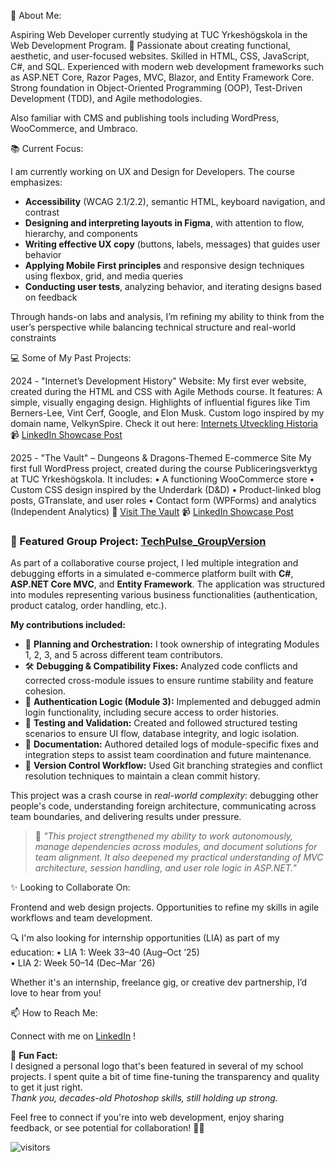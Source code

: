 
🌟 About Me:

Aspiring Web Developer currently studying at TUC Yrkeshögskola in the Web Development Program. 🚀 Passionate about creating functional, aesthetic, and user-focused websites. Skilled in HTML, CSS, JavaScript, C#, and SQL. Experienced with modern web development frameworks such as ASP.NET Core, Razor Pages, MVC, Blazor, and Entity Framework Core. Strong foundation in Object-Oriented Programming (OOP), Test-Driven Development (TDD), and Agile methodologies.

Also familiar with CMS and publishing tools including WordPress, WooCommerce, and Umbraco.

📚 Current Focus:

I am currently working on UX and Design for Developers. The course emphasizes:

- **Accessibility** (WCAG 2.1/2.2), semantic HTML, keyboard navigation, and contrast  
- **Designing and interpreting layouts in Figma**, with attention to flow, hierarchy, and components  
- **Writing effective UX copy** (buttons, labels, messages) that guides user behavior  
- **Applying Mobile First principles** and responsive design techniques using flexbox, grid, and media queries  
- **Conducting user tests**, analyzing behavior, and iterating designs based on feedback 

Through hands-on labs and analysis, I’m refining my ability to think from the user’s perspective while balancing technical structure and real-world constraints

💻 Some of My Past Projects:

2024 - "Internet’s Development History" Website: My first ever website, created during the HTML and CSS with Agile Methods course. It features:
A simple, visually engaging design.
Highlights of influential figures like Tim Berners-Lee, Vint Cerf, Google, and Elon Musk.
Custom logo inspired by my domain name, VelkynSpire.
Check it out here:  [Internets Utveckling Historia](https://pamnyb0.github.io/Internets-Utveckling-Historia/)
📹 [LinkedIn Showcase Post](https://www.linkedin.com/feed/update/urn:li:activity:7266050374078193664/)

2025 - "The Vault" – Dungeons & Dragons-Themed E-commerce Site
My first full WordPress project, created during the course Publiceringsverktyg at TUC Yrkeshögskola. It includes:
• A functioning WooCommerce store
• Custom CSS design inspired by the Underdark (D&D)
• Product-linked blog posts, GTranslate, and user roles
• Contact form (WPForms) and analytics (Independent Analytics)
🔗 [Visit The Vault](https://pamelanybergwebd24jon.burns.se/)
📹 [LinkedIn Showcase Post](https://www.linkedin.com/feed/update/urn:li:activity:7334220532768296961/)

### 🔧 Featured Group Project: [TechPulse_GroupVersion](https://github.com/pamnyb0/TechPulse_GroupVersion)

As part of a collaborative course project, I led multiple integration and debugging efforts in a simulated e-commerce platform built with **C#**, **ASP.NET Core MVC**, and **Entity Framework**. The application was structured into modules representing various business functionalities (authentication, product catalog, order handling, etc.).

**My contributions included:**

- 🧠 **Planning and Orchestration:** I took ownership of integrating Modules 1, 2, 3, and 5 across different team contributors.  
- 🛠 **Debugging & Compatibility Fixes:** Analyzed code conflicts and corrected cross-module issues to ensure runtime stability and feature cohesion.  
- 🔐 **Authentication Logic (Module 3):** Implemented and debugged admin login functionality, including secure access to order histories.  
- 🧪 **Testing and Validation:** Created and followed structured testing scenarios to ensure UI flow, database integrity, and logic isolation.  
- 📑 **Documentation:** Authored detailed logs of module-specific fixes and integration steps to assist team coordination and future maintenance.  
- 🤝 **Version Control Workflow:** Used Git branching strategies and conflict resolution techniques to maintain a clean commit history.

This project was a crash course in *real-world complexity*: debugging other people's code, understanding foreign architecture, communicating across team boundaries, and delivering results under pressure.

> 📌 _"This project strengthened my ability to work autonomously, manage dependencies across modules, and document solutions for team alignment. It also deepened my practical understanding of MVC architecture, session handling, and user role logic in ASP.NET."_ 

✨ Looking to Collaborate On:

Frontend and web design projects.
Opportunities to refine my skills in agile workflows and team development.

🔍 I'm also looking for internship opportunities (LIA) as part of my education:
• LIA 1: Week 33–40 (Aug–Oct ’25)  
• LIA 2: Week 50–14 (Dec–Mar ’26)

Whether it's an internship, freelance gig, or creative dev partnership, I’d love to hear from you!

📫 How to Reach Me:

Connect with me on [LinkedIn](http://www.linkedin.com/in/pamelanyberg-wd/!) !


🎉 **Fun Fact:**  
I designed a personal logo that's been featured in several of my school projects. I spent quite a bit of time fine-tuning the transparency and quality to get it just right.  
*Thank you, decades-old Photoshop skills, still holding up strong.*

Feel free to connect if you're into web development, enjoy sharing feedback, or see potential for collaboration! 👩‍💻

![visitors](https://komarev.com/ghpvc/?username=pamnyb0&label=PROFILE+VIEWS&color=6f42c1&style=flat-square)
